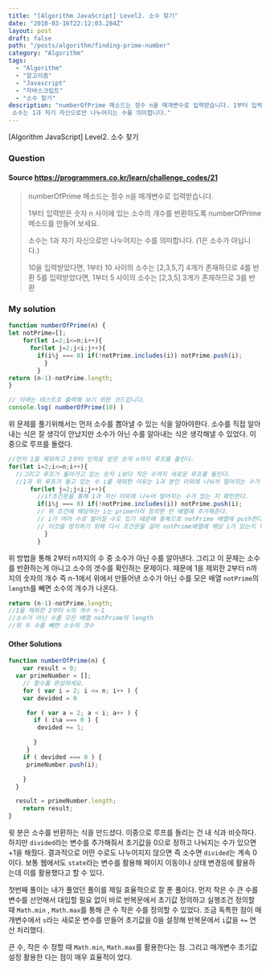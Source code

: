 ```yaml
---
title: "[Algorithm JavaScript] Level2. 소수 찾기"
date: "2018-03-16T22:12:03.284Z"
layout: post
draft: false
path: "/posts/algorithm/finding-prime-number"
category: "Algorithm"
tags:
  - "Algorithm"
  - "알고리즘"
  - "Javascript"
  - "자바스크립트"
  - "소수 찾기"
description: "numberOfPrime 메소드는 정수 n을 매개변수로 입력받습니다. 1부터 입력받은 숫자 n 사이에 있는 소수의 개수를 반환하도록 numberOfPrime 메소드를 만들어 보세요.
 소수는 1과 자기 자신으로만 나누어지는 수를 의미합니다."
---
```


[Algorithm JavaScript] Level2. 소수 찾기

### Question

#### Source https://programmers.co.kr/learn/challenge_codes/21

> numberOfPrime 메소드는 정수 n을 매개변수로 입력받습니다.
>
> 1부터 입력받은 숫자 n 사이에 있는 소수의 개수를 반환하도록 numberOfPrime 메소드를 만들어 보세요.
>
> 소수는 1과 자기 자신으로만 나누어지는 수를 의미합니다.
> (1은 소수가 아닙니다.)
>
> 10을 입력받았다면, 1부터 10 사이의 소수는 [2,3,5,7] 4개가 존재하므로 4를 반환
> 5를 입력받았다면, 1부터 5 사이의 소수는 [2,3,5] 3개가 존재하므로 3를 반환

### My solution

```javascript
function numberOfPrime(n) {
let notPrime=[];
	for(let i=2;i<=n;i++){
	  for(let j=2;j<i;j++){
	    if(i%j === 0) if(!notPrime.includes(i)) notPrime.push(i);
	      }
	    }
return (n-1)-notPrime.length;
}

// 아래는 테스트로 출력해 보기 위한 코드입니다.
console.log( numberOfPrime(10) )
```

위 문제를 풀기위해서는 먼저 소수를 뽑아낼 수 있는 식을 알아야한다. 소수를 직접 알아내는 식은 잘 생각이 안났지만 소수가 아닌 수를 알아내는 식은 생각해낼 수 있었다. 이중으로 루프를 돌렸다.

```javascript
//먼저 1을 제외하고 2부터 인자로 받은 숫자 n까지 루프를 돌린다.
for(let i=2;i<=n;i++){
  //그리고 루프가 돌아가고 있는 숫자 i보다 작은 수까지 새로운 루프를 돌린다.
  //1과 위 루프가 돌고 있는 수 i를 제외한 이유는 1과 본인 이외에 나눠서 떨어지는 수가 있는지 판별하기 위함
	  for(let j=2;j<i;j++){
        //if조건문을 통해 1과 자신 이외에 나누어 떨어지는 수가 있는 지 확인한다.
	    if(i%j === 0) if(!notPrime.includes(i)) notPrime.push(i);
        // 위 조건에 해당하는 i는 prime이라 정의한 빈 배열에 추가해준다.
        // i가 여러 수로 떨어질 수도 있기 때문에 중복으로 notPrime 배열에 push한다.
        // 이것을 방지하기 위해 다시 조건문을 걸어 notPrime배열에 해당 i가 있는지 확인 한 후 push해준다.
	      }
	    }
```

위 방법을 통해 2부터 n까지의 수 중 소수가 아닌 수를 알아낸다. 그리고 이 문제는 소수를 반환하는게 아니고 소수의 갯수를 확인하는 문제이다. 때문에 1을 제외한 2부터 n까지의 숫자의 개수 즉 n-1에서 위에서 만들어낸 소수가 아닌 수를 모은 배열 ```notPrime```의 ```length```를 빼면 소수의 개수가 나온다.

```javascript
return (n-1)-notPrime.length;
//1을 제외한 2부터 n의 개수 n-1
//소수가 아닌 수를 모은 배열 notPrime의 length
//위 두 수를 빼면 소수의 갯수
```

#### Other Solutions

```javascript
function numberOfPrime(n) {
    var result = 0;
  var primeNumber = [];
    // 함수를 완성하세요.
    for ( var i = 2; i <= n; i++ ) {
    var devided = 0

     for ( var a = 2; a < i; a++ ) {
       if ( i%a === 0 ) {
        devided += 1;

       }
     }
    if ( devided === 0 ) {
     primeNumber.push(i);

    }
  }

  result = primeNumber.length;
    return result;
}
```

윗 분은 소수를 반환하는 식을 만드셨다. 이중으로 루프를 돌리는 건 내 식과 비슷하다. 하지만 ```divided```라는 변수를 추가해줘서 초기값을 0으로 정하고 나눠지는 수가 있으면 +1을 해줬다. 결과적으로 어떤 수로도 나누어지지 않으면 즉 소수면 ```divided```는 계속 0이다. 보통 웹에서도 ```state```라는 변수를 활용해 페이지 이동이나 상태 변경등에 활용하는데 이를 활용했다고 할 수 있다.

첫번째 풀이는 내가 풀었던 풀이를 제일 효율적으로 잘 푼 풀이다. 먼저 작은 수 큰 수를 변수를 선언해서 대입할 필요 없이 바로 반복문에서 초기값 정의하고 실행조건 정의할 때 ```Math.min``` , ```Math.max```를 통해 큰 수 작은 수를 정의할 수 있었다. 조금 독특한 점이 매개변수에서 ```s```라는 새로운 변수를 만들어 초기값을 0을 설정해 반복문에서 ```i```값을 ```+=``` 연산 처리했다. 

큰 수, 작은 수 정할 때 ```Math.min```, ```Math.max```를 활용한다는 점. 그리고 매개변수 초기값 설정 활용한 다는 점이 매우 효율적이 었다.

